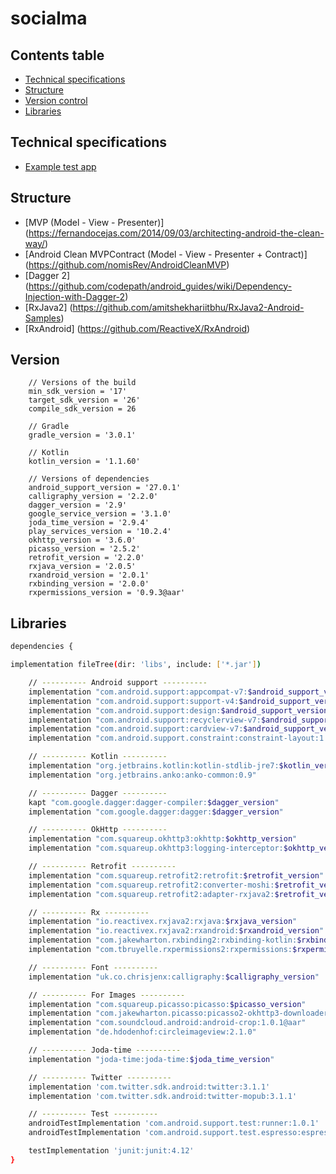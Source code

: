 # socialma

Contents table
-----------------

- [Technical specifications](#technical-specifications)
- [Structure](#structure)
- [Version control](#version)
- [Libraries](#libraries)


Technical specifications
-------------

- [Example test app](https://drive.google.com/file/d/0B_usVBysSyOuZFpsc0ktUGN3M1E/view)


Structure
---------------

- [MVP (Model - View - Presenter)] (https://fernandocejas.com/2014/09/03/architecting-android-the-clean-way/)
- [Android Clean MVPContract (Model - View - Presenter + Contract)] (https://github.com/nomisRev/AndroidCleanMVP)
- [Dagger 2] (https://github.com/codepath/android_guides/wiki/Dependency-Injection-with-Dagger-2)
- [RxJava2] (https://github.com/amitshekhariitbhu/RxJava2-Android-Samples)
- [RxAndroid] (https://github.com/ReactiveX/RxAndroid)


Version
---------------

        // Versions of the build
        min_sdk_version = '17'
        target_sdk_version = '26'
        compile_sdk_version = 26

        // Gradle
        gradle_version = '3.0.1'

        // Kotlin
        kotlin_version = '1.1.60'

        // Versions of dependencies
        android_support_version = '27.0.1'
        calligraphy_version = '2.2.0'
        dagger_version = '2.9'
        google_service_version = '3.1.0'
        joda_time_version = '2.9.4'
        play_services_version = '10.2.4'
        okhttp_version = '3.6.0'
        picasso_version = '2.5.2'
        retrofit_version = '2.2.0'
        rxjava_version = '2.0.5'
        rxandroid_version = '2.0.1'
        rxbinding_version = '2.0.0'
        rxpermissions_version = '0.9.3@aar'


Libraries
---------------

```bash
dependencies {

implementation fileTree(dir: 'libs', include: ['*.jar'])

    // ---------- Android support ----------
    implementation "com.android.support:appcompat-v7:$android_support_version"
    implementation "com.android.support:support-v4:$android_support_version"
    implementation "com.android.support:design:$android_support_version"
    implementation "com.android.support:recyclerview-v7:$android_support_version"
    implementation "com.android.support:cardview-v7:$android_support_version"
    implementation "com.android.support.constraint:constraint-layout:1.0.2"

    // ---------- Kotlin ----------
    implementation "org.jetbrains.kotlin:kotlin-stdlib-jre7:$kotlin_version"
    implementation "org.jetbrains.anko:anko-common:0.9"

    // ---------- Dagger ----------
    kapt "com.google.dagger:dagger-compiler:$dagger_version"
    implementation "com.google.dagger:dagger:$dagger_version"

    // ---------- OkHttp ----------
    implementation "com.squareup.okhttp3:okhttp:$okhttp_version"
    implementation "com.squareup.okhttp3:logging-interceptor:$okhttp_version"

    // ---------- Retrofit ----------
    implementation "com.squareup.retrofit2:retrofit:$retrofit_version"
    implementation "com.squareup.retrofit2:converter-moshi:$retrofit_version"
    implementation "com.squareup.retrofit2:adapter-rxjava2:$retrofit_version"

    // ---------- Rx ----------
    implementation "io.reactivex.rxjava2:rxjava:$rxjava_version"
    implementation "io.reactivex.rxjava2:rxandroid:$rxandroid_version"
    implementation "com.jakewharton.rxbinding2:rxbinding-kotlin:$rxbinding_version"
    implementation "com.tbruyelle.rxpermissions2:rxpermissions:$rxpermissions_version"

    // ---------- Font ----------
    implementation "uk.co.chrisjenx:calligraphy:$calligraphy_version"

    // ---------- For Images ----------
    implementation "com.squareup.picasso:picasso:$picasso_version"
    implementation "com.jakewharton.picasso:picasso2-okhttp3-downloader:1.1.0"
    implementation "com.soundcloud.android:android-crop:1.0.1@aar"
    implementation "de.hdodenhof:circleimageview:2.1.0"

    // ---------- Joda-time ----------
    implementation "joda-time:joda-time:$joda_time_version"

    // ---------- Twitter ----------
    implementation 'com.twitter.sdk.android:twitter:3.1.1'
    implementation 'com.twitter.sdk.android:twitter-mopub:3.1.1'

    // ---------- Test ----------
    androidTestImplementation 'com.android.support.test:runner:1.0.1'
    androidTestImplementation 'com.android.support.test.espresso:espresso-core:3.0.1'

    testImplementation 'junit:junit:4.12'
}
